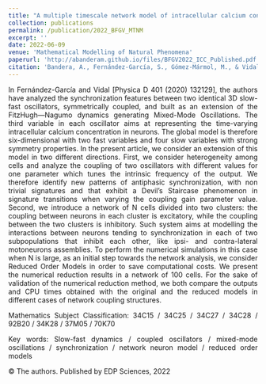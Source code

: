 ```yaml
---
title: "A multiple timescale network model of intracellular calcium concentrations in coupled neurons: Insights from ROM simulations"
collection: publications
permalink: /publication/2022_BFGV_MTNM
excerpt: ''
date: 2022-06-09
venue: 'Mathematical Modelling of Natural Phenomena'
paperurl: 'http://abanderam.github.io/files/BFGV2022_ICC_Published.pdf'
citation: 'Bandera, A., Fernández-García, S., Gómez-Mármol, M., & Vidal, A. (2022). &quot;A multiple timescale network model of intracellular calcium concentrations in coupled neurons: Insights from ROM simulations.&quot; <i>Mathematical Modelling of Natural Phenomena</i>, 17, 11.'
---
```


<div style="text-align: justify">
<p>In Fernández-García and Vidal [Physica D 401 (2020) 132129], the authors have analyzed the synchronization features between two identical 3D slow-fast oscillators, symmetrically coupled, and built as an extension of the FitzHugh—Nagumo dynamics generating Mixed-Mode Oscillations. The third variable in each oscillator aims at representing the time-varying intracellular calcium concentration in neurons. The global model is therefore six-dimensional with two fast variables and four slow variables with strong symmetry properties. In the present article, we consider an extension of this model in two different directions. First, we consider heterogeneity among cells and analyze the coupling of two oscillators with different values for one parameter which tunes the intrinsic frequency of the output. We therefore identify new patterns of antiphasic synchronization, with non trivial signatures and that exhibit a Devil’s Staircase phenomenon in signature transitions when varying the coupling gain parameter value. Second, we introduce a network of N cells divided into two clusters: the coupling between neurons in each cluster is excitatory, while the coupling between the two clusters is inhibitory. Such system aims at modelling the interactions between neurons tending to synchronization in each of two subpopulations that inhibit each other, like ipsi- and contra-lateral motoneurons assemblies. To perform the numerical simulations in this case when N is large, as an initial step towards the network analysis, we consider Reduced Order Models in order to save computational costs. We present the numerical reduction results in a network of 100 cells. For the sake of validation of the numerical reduction method, we both compare the outputs and CPU times obtained with the original and the reduced models in different cases of network coupling structures.</p>


<p>Mathematics Subject Classification: 34C15 / 34C25 / 34C27 / 34C28 / 92B20 / 34K28 / 37M05 / 70K70</p>

<p>Key words: Slow-fast dynamics / coupled oscillators / mixed-mode oscillations / synchronization / network neuron model / reduced order models</p>

<p>© The authors. Published by EDP Sciences, 2022</p>
</div>
